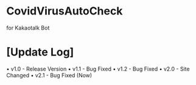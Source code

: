 # CovidVirusAutoCheck
for Kakaotalk Bot

# [Update Log]
• v1.0 - Release Version
• v1.1 - Bug Fixed
• v1.2 - Bug Fixed
• v2.0 - Site Changed
• v2.1 - Bug Fixed (Now)
